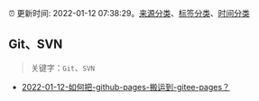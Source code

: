 :alarm_clock: 更新时间: 2022-01-12 07:38:29。[来源分类](../README.md)、[标签分类](../TAGS.md)、[时间分类](../TIMELINE.md)

## Git、SVN


> 关键字：`Git`、`SVN`



- [2022-01-12-如何把-github-pages-搬运到-gitee-pages？](https://www.v2ex.com/t/827798) 